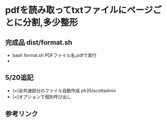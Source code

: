 # pdfを読み取ってtxtファイルにページごとに分割,多少整形

## 完成品 dist/format.sh

- bash format.sh PDFファイル名.pdfで実行
- 
## 5/20追記
- [×]全共通部分のファイル自動作成 ph35/scottadmin
- [×]オプションで個別呼び出し

## 参考リンク





